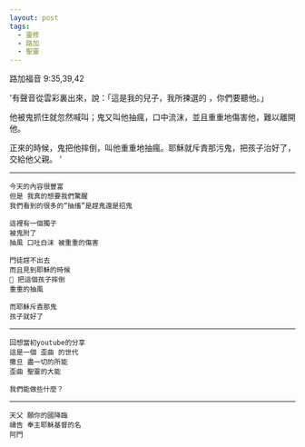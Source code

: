 ```yaml
---
layout: post
tags:
  - 靈修
  - 路加
  - 聖靈
---
```


路加福音 9:35,39,42

'有聲音從雲彩裏出來，說：「這是我的兒子，我所揀選的 ，你們要聽他。」 

他被鬼抓住就忽然喊叫；鬼又叫他抽瘋，口中流沫，並且重重地傷害他，難以離開他。

正來的時候，鬼把他摔倒，叫他重重地抽瘋。耶穌就斥責那污鬼，把孩子治好了，交給他父親。 '

---

```
今天的內容很豐富
但是 我真的想要我們驚醒
我們看到的很多的“抽搐”是趕鬼還是招鬼

這裡有一個獨子
被鬼附了
抽風 口吐白沫 被重重的傷害

門徒趕不出去
而且見到耶穌的時候
👻 把這個孩子摔倒
重重的抽風

而耶穌斥責那鬼
孩子就好了
```

---

```
回想當初youtube的分享
這是一個 歪曲 的世代
撒旦 盡一切的所能
歪曲 聖靈的大能

我們能做些什麼？
```

---

```
天父 願你的國降臨
禱告 奉主耶穌基督的名
阿門
```